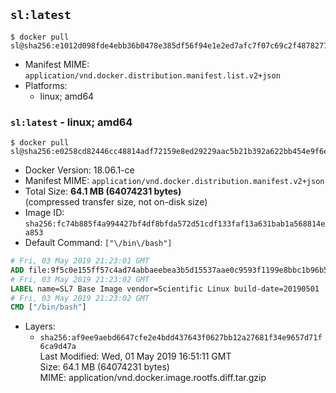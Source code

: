 ## `sl:latest`

```console
$ docker pull sl@sha256:e1012d098fde4ebb36b0478e385df56f94e1e2ed7afc7f07c69c2f48782778e6
```

-	Manifest MIME: `application/vnd.docker.distribution.manifest.list.v2+json`
-	Platforms:
	-	linux; amd64

### `sl:latest` - linux; amd64

```console
$ docker pull sl@sha256:e0258cd82446cc48814adf72159e8ed29229aac5b21b392a622bb454e9f6e4cb
```

-	Docker Version: 18.06.1-ce
-	Manifest MIME: `application/vnd.docker.distribution.manifest.v2+json`
-	Total Size: **64.1 MB (64074231 bytes)**  
	(compressed transfer size, not on-disk size)
-	Image ID: `sha256:fc74b885f4a994427bf4df8bfda572d51cdf133faf13a631bab1a568814ea853`
-	Default Command: `["\/bin\/bash"]`

```dockerfile
# Fri, 03 May 2019 21:23:01 GMT
ADD file:9f5c0e155ff57c4ad74abbaeebea3b5d15537aae0c9593f1199e8bbc1b96b531 in / 
# Fri, 03 May 2019 21:23:02 GMT
LABEL name=SL7 Base Image vendor=Scientific Linux build-date=20190501
# Fri, 03 May 2019 21:23:02 GMT
CMD ["/bin/bash"]
```

-	Layers:
	-	`sha256:af9ee9aebd6647cfe2e4bdd437643f0627bb12a27681f34e9657d71f6ca9d47a`  
		Last Modified: Wed, 01 May 2019 16:51:11 GMT  
		Size: 64.1 MB (64074231 bytes)  
		MIME: application/vnd.docker.image.rootfs.diff.tar.gzip
